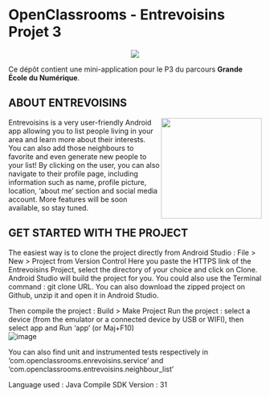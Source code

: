 # OpenClassrooms - Entrevoisins Projet 3 
<p align="center">
  <img src="https://user-images.githubusercontent.com/96174269/204511785-34e653d1-0608-4501-9934-9a8efa4542a4.png">
</p>


Ce dépôt contient une mini-application pour le P3 du parcours **Grande École du Numérique**.

## ABOUT ENTREVOISINS
  <img src="https://user-images.githubusercontent.com/96174269/204512391-0289c13a-d335-4316-8545-c7e54393478b.png" width=200 align="right">
  Entrevoisins is a very user-friendly Android app allowing you to list people living in your area and learn more about their interests.
  You can also add those neighbours to favorite and even generate new people to your list! By clicking on the user, you can also navigate to their profile page, including information such as name, profile picture, location, ‘about me’ section and social media account.
  More features will be soon available, so stay tuned.

## GET STARTED WITH THE PROJECT
  The easiest way is to clone the project directly from Android Studio :
  File > New > Project from Version Control
  Here you paste the HTTPS link of the Entrevoisins Project, select the directory of your choice and click on Clone. Android Studio will build the project for you.
  You could also use the Terminal command : git clone URL.
	You can also download the zipped project on Github, unzip it and open it in Android Studio.

Then compile the project : Build > Make Project
Run the project : select a device (from the emulator or a connected device by USB or WIFI), then select app and Run ‘app’ (or Maj+F10) 
<br />
![image](https://user-images.githubusercontent.com/96174269/204510828-46fa031d-7c04-43c5-88c3-1484c3afdc80.png)

You can also find unit and instrumented tests respectively in ‘com.openclassrooms.enrevoisins.service’ and ‘com.openclassrooms.entrevoisins.neighbour_list’

Language used : Java
Compile SDK Version : 31
